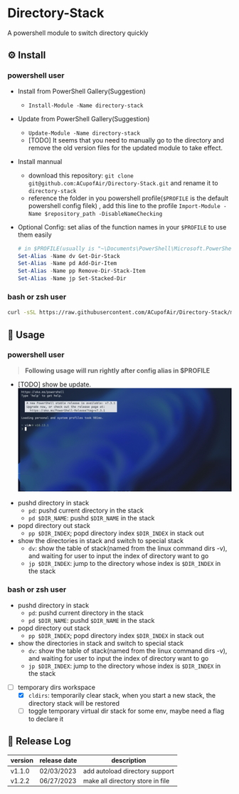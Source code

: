 # Directory-Stack

A powershell module to switch directory quickly

## :gear: Install

### powershell user
- Install from PowerShell Gallery(Suggestion)
  - `Install-Module -Name directory-stack`
- Update from PowerShell Gallery(Suggestion)
  - `Update-Module -Name directory-stack`
  - [TODO] It seems that you need to manually go to the directory and remove the old version files for the updated module to take effect.
- Install mannual
  - download this repository: `git clone git@github.com:ACupofAir/Directory-Stack.git` and rename it to `directory-stack`
  - reference the folder in you powershell profile(`$PROFILE` is the default powershell config filek) , add this line to the profile
    `Import-Module -Name $repository_path -DisableNameChecking`
- Optional Config: set alias of the function names in your `$PROFILE` to use them easily

  ```powershell
  # in $PROFILE(usually is "~\Documents\PowerShell\Microsoft.PowerShell_profile.ps1")
  Set-Alias -Name dv Get-Dir-Stack
  Set-Alias -Name pd Add-Dir-Item
  Set-Alias -Name pp Remove-Dir-Stack-Item
  Set-Alias -Name jp Set-Stacked-Dir
  ```

### bash or zsh user
```bash
curl -sSL https://raw.githubusercontent.com/ACupofAir/Directory-Stack/main/bash/install.sh | bash
```
## :toolbox: Usage

### powershell user
> **Following usage will run rightly after config alias in $PROFILE**

* [TODO] show be update.
![demo](https://github.com/ACupofAir/dotfiles/blob/main/res/dir_stack_demo.gif?raw=true)

- pushd directory in stack
  - `pd`: pushd current directory in the stack
  - `pd $DIR_NAME`: pushd `$DIR_NAME` in the stack
- popd directory out stack
  - `pp $DIR_INDEX`; popd directory index `$DIR_INDEX` in stack out
- show the directories in stack and switch to special stack
  - `dv`: show the table of stack(named from the linux command dirs -v), and waiting for user to input the index of directory want to go
  - `jp $DIR_INDEX`: jump to the directory whose index is `$DIR_INDEX` in the stack

### bash or zsh user
- pushd directory in stack
  - `pd`: pushd current directory in the stack
  - `pd $DIR_NAME`: pushd `$DIR_NAME` in the stack
- popd directory out stack
  - `pp $DIR_INDEX`; popd directory index `$DIR_INDEX` in stack out
- show the directories in stack and switch to special stack
  - `dv`: show the table of stack(named from the linux command dirs -v), and waiting for user to input the index of directory want to go
  - `jp $DIR_INDEX`: jump to the directory whose index is `$DIR_INDEX` in the stack
- [ ] temporary dirs workspace
  - [x] `cldirs`: temporarily clear stack, when you start a new stack, the directory stack will be restored
  - [ ] toggle temporary virtual dir stack for some env, maybe need a flag to declare it

## :date: Release Log

| version | release date | description                      |
| ------- | ------------ | -------------------------------- |
| v1.1.0  | 02/03/2023   | add autoload directory support   |
| v1.2.2  | 06/27/2023   | make all directory store in file |
